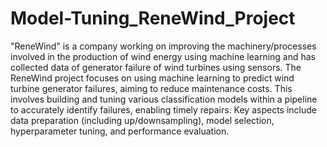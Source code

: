# Model-Tuning_ReneWind_Project
"ReneWind" is a company working on improving the machinery/processes involved in the production of wind energy using machine learning and has collected data of generator failure of wind turbines using sensors.
The ReneWind project focuses on using machine learning to predict wind turbine generator failures, aiming to reduce maintenance costs. 
This involves building and tuning various classification models within a pipeline to accurately identify failures, enabling timely repairs. Key aspects include data preparation (including up/downsampling), model selection, hyperparameter tuning, and performance evaluation.
